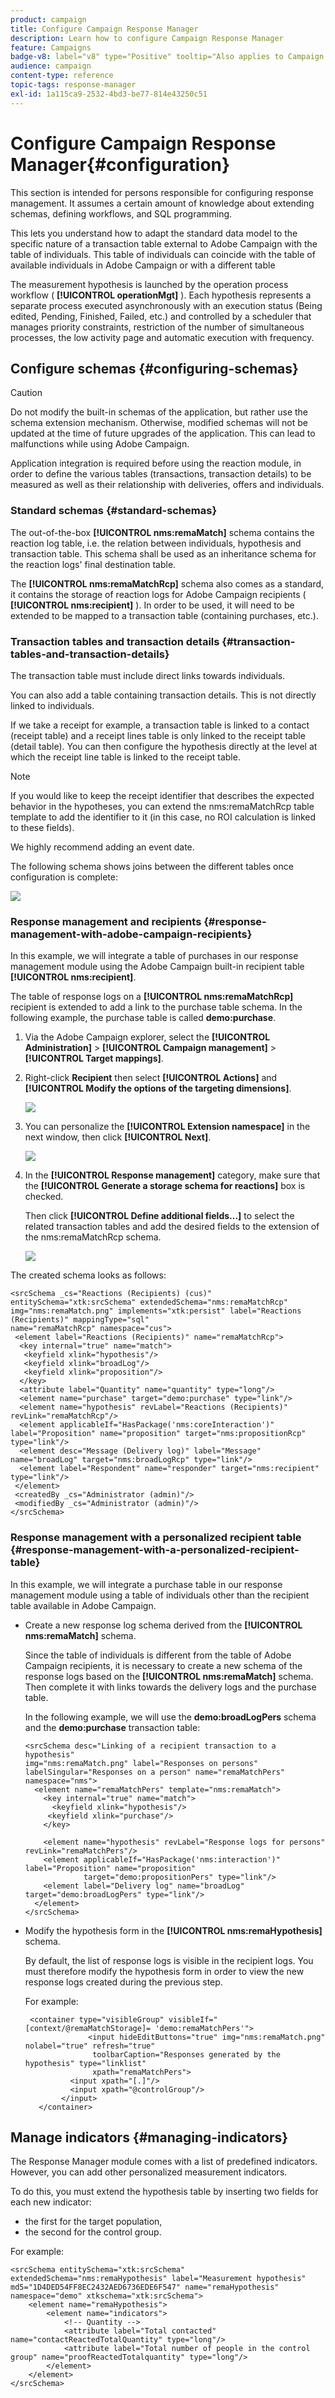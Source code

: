 ```yaml
---
product: campaign
title: Configure Campaign Response Manager
description: Learn how to configure Campaign Response Manager
feature: Campaigns
badge-v8: label="v8" type="Positive" tooltip="Also applies to Campaign v8"
audience: campaign
content-type: reference
topic-tags: response-manager
exl-id: 1a115ca9-2532-4bd3-be77-814e43250c51
---
```

# Configure Campaign Response Manager{#configuration}

 

This section is intended for persons responsible for configuring response management. It assumes a certain amount of knowledge about extending schemas, defining workflows, and SQL programming.

This lets you understand how to adapt the standard data model to the specific nature of a transaction table external to Adobe Campaign with the table of individuals. This table of individuals can coincide with the table of available individuals in Adobe Campaign or with a different table

The measurement hypothesis is launched by the operation process workflow ( **[!UICONTROL operationMgt]** ). Each hypothesis represents a separate process executed asynchronously with an execution status (Being edited, Pending, Finished, Failed, etc.) and controlled by a scheduler that manages priority constraints, restriction of the number of simultaneous processes, the low activity page and automatic execution with frequency.

## Configure schemas {#configuring-schemas}

>[!CAUTION]
>
>Do not modify the built-in schemas of the application, but rather use the schema extension mechanism. Otherwise, modified schemas will not be updated at the time of future upgrades of the application. This can lead to malfunctions while using Adobe Campaign.

Application integration is required before using the reaction module, in order to define the various tables (transactions, transaction details) to be measured as well as their relationship with deliveries, offers and individuals.

### Standard schemas {#standard-schemas}

The out-of-the-box **[!UICONTROL nms:remaMatch]** schema contains the reaction log table, i.e. the relation between individuals, hypothesis and transaction table. This schema shall be used as an inheritance schema for the reaction logs' final destination table.

The **[!UICONTROL nms:remaMatchRcp]** schema also comes as a standard, it contains the storage of reaction logs for Adobe Campaign recipients ( **[!UICONTROL nms:recipient]** ). In order to be used, it will need to be extended to be mapped to a transaction table (containing purchases, etc.).

### Transaction tables and transaction details {#transaction-tables-and-transaction-details}

The transaction table must include direct links towards individuals.

You can also add a table containing transaction details. This is not directly linked to individuals.

If we take a receipt for example, a transaction table is linked to a contact (receipt table) and a receipt lines table is only linked to the receipt table (detail table). You can then configure the hypothesis directly at the level at which the receipt line table is linked to the receipt table.

>[!NOTE]
>
>If you would like to keep the receipt identifier that describes the expected behavior in the hypotheses, you can extend the nms:remaMatchRcp table template to add the identifier to it (in this case, no ROI calculation is linked to these fields).

We highly recommend adding an event date.

The following schema shows joins between the different tables once configuration is complete:

![](assets/response_data_model.png)

### Response management and recipients {#response-management-with-adobe-campaign-recipients}

In this example, we will integrate a table of purchases in our response management module using the Adobe Campaign built-in recipient table **[!UICONTROL nms:recipient]**.

The table of response logs on a **[!UICONTROL nms:remaMatchRcp]** recipient is extended to add a link to the purchase table schema. In the following example, the purchase table is called **demo:purchase**.

1. Via the Adobe Campaign explorer, select the **[!UICONTROL Administration]** > **[!UICONTROL Campaign management]** > **[!UICONTROL Target mappings]**.
1. Right-click **Recipient** then select **[!UICONTROL Actions]** and **[!UICONTROL Modify the options of the targeting dimensions]**.

   ![](assets/delivery_mapping1.png)

1. You can personalize the **[!UICONTROL Extension namespace]** in the next window, then click **[!UICONTROL Next]**.

   ![](assets/delivery_mapping2.png)

1. In the **[!UICONTROL Response management]** category, make sure that the **[!UICONTROL Generate a storage schema for reactions]** box is checked.

   Then click **[!UICONTROL Define additional fields...]** to select the related transaction tables and add the desired fields to the extension of the nms:remaMatchRcp schema.

   ![](assets/delivery_mapping3.png)

The created schema looks as follows:

```
<srcSchema _cs="Reactions (Recipients) (cus)" entitySchema="xtk:srcSchema" extendedSchema="nms:remaMatchRcp" 
img="nms:remaMatch.png" implements="xtk:persist" label="Reactions (Recipients)" mappingType="sql"
name="remaMatchRcp" namespace="cus">  
 <element label="Reactions (Recipients)" name="remaMatchRcp">    
  <key internal="true" name="match">      
   <keyfield xlink="hypothesis"/>      
   <keyfield xlink="broadLog"/>      
   <keyfield xlink="proposition"/>    
  </key>    
  <attribute label="Quantity" name="quantity" type="long"/>    
  <element name="purchase" target="demo:purchase" type="link"/>    
  <element name="hypothesis" revLabel="Reactions (Recipients)" revLink="remaMatchRcp"/>    
  <element applicableIf="HasPackage('nms:coreInteraction')" label="Proposition" name="proposition" target="nms:propositionRcp" type="link"/>   
  <element desc="Message (Delivery log)" label="Message" name="broadLog" target="nms:broadLogRcp" type="link"/>    
  <element label="Respondent" name="responder" target="nms:recipient" type="link"/>  
 </element>  
 <createdBy _cs="Administrator (admin)"/>  
 <modifiedBy _cs="Administrator (admin)"/>
</srcSchema>
```

### Response management with a personalized recipient table {#response-management-with-a-personalized-recipient-table}

In this example, we will integrate a purchase table in our response management module using a table of individuals other than the recipient table available in Adobe Campaign.

* Create a new response log schema derived from the **[!UICONTROL nms:remaMatch]** schema.

  Since the table of individuals is different from the table of Adobe Campaign recipients, it is necessary to create a new schema of the response logs based on the **[!UICONTROL nms:remaMatch]** schema. Then complete it with links towards the delivery logs and the purchase table.

  In the following example, we will use the **demo:broadLogPers** schema and the **demo:purchase** transaction table:

  ```
  <srcSchema desc="Linking of a recipient transaction to a hypothesis"    
  img="nms:remaMatch.png" label="Responses on persons" labelSingular="Responses on a person" name="remaMatchPers" namespace="nms">
    <element name="remaMatchPers" template="nms:remaMatch">
      <key internal="true" name="match">
        <keyfield xlink="hypothesis"/>
       <keyfield xlink="purchase"/>
      </key>
  
      <element name="hypothesis" revLabel="Response logs for persons" revLink="remaMatchPers"/>
      <element applicableIf="HasPackage('nms:interaction')" label="Proposition" name="proposition"
               target="demo:propositionPers" type="link"/>
      <element label="Delivery log" name="broadLog" target="demo:broadLogPers" type="link"/>
    </element>
  </srcSchema>
  ```

* Modify the hypothesis form in the **[!UICONTROL nms:remaHypothesis]** schema.

  By default, the list of response logs is visible in the recipient logs. You must therefore modify the hypothesis form in order to view the new response logs created during the previous step.

  For example:

  ```
   <container type="visibleGroup" visibleIf="[context/@remaMatchStorage]= 'demo:remaMatchPers'">
                <input hideEditButtons="true" img="nms:remaMatch.png" nolabel="true" refresh="true"
                 toolbarCaption="Responses generated by the hypothesis" type="linklist"
                 xpath="remaMatchPers">
            <input xpath="[.]"/>
            <input xpath="@controlGroup"/>
          </input>
     </container> 
  ```

## Manage indicators {#managing-indicators}

The Response Manager module comes with a list of predefined indicators. However, you can add other personalized measurement indicators.

To do this, you must extend the hypothesis table by inserting two fields for each new indicator:

* the first for the target population,
* the second for the control group.

For example:

```
<srcSchema entitySchema="xtk:srcSchema" extendedSchema="nms:remaHypothesis" label="Measurement hypothesis" 
md5="1D4DED54FF8EC2432AED6736EDE6F547" name="remaHypothesis" namespace="demo" xtkschema="xtk:srcSchema">  
    <element name="remaHypothesis">    
        <element name="indicators">      
            <!-- Quantity -->      
            <attribute label="Total contacted" name="contactReactedTotalQuantity" type="long"/>
            <attribute label="Total number of people in the control group" name="proofReactedTotalquantity" type="long"/> 
        </element> 
    </element>
</srcSchema>
```
